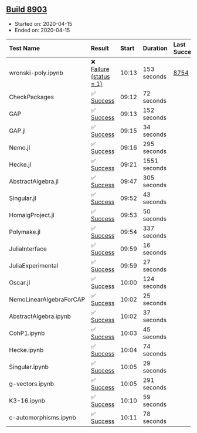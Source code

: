 ## [Build 8903](https://oscarci.mathematik.uni-kl.de/job/oscar/8903/)

* Started on: 2020-04-15
* Ended on: 2020-04-15

| Test Name    | Result | Start | Duration | Last Success | First Failure |
|:-------------|:-------|:------|:---------|:-------------|:--------------|
| wronski-poly.ipynb | ❌ [Failure (status = 1)](https://oscarci.mathematik.uni-kl.de/job/oscar/8903/artifact/logs/build-8903/wronski-poly.ipynb.log) | 10:13 | 153 seconds | [8754](https://oscarci.mathematik.uni-kl.de/job/oscar/8754/) | [8755](https://oscarci.mathematik.uni-kl.de/job/oscar/8755/) |
| CheckPackages | ✅ [Success](https://oscarci.mathematik.uni-kl.de/job/oscar/8903/artifact/logs/build-8903/CheckPackages.log) | 09:12 | 72 seconds |  |  |
| GAP | ✅ [Success](https://oscarci.mathematik.uni-kl.de/job/oscar/8903/artifact/logs/build-8903/GAP.log) | 09:13 | 152 seconds |  |  |
| GAP.jl | ✅ [Success](https://oscarci.mathematik.uni-kl.de/job/oscar/8903/artifact/logs/build-8903/GAP.jl.log) | 09:15 | 34 seconds |  |  |
| Nemo.jl | ✅ [Success](https://oscarci.mathematik.uni-kl.de/job/oscar/8903/artifact/logs/build-8903/Nemo.jl.log) | 09:16 | 295 seconds |  |  |
| Hecke.jl | ✅ [Success](https://oscarci.mathematik.uni-kl.de/job/oscar/8903/artifact/logs/build-8903/Hecke.jl.log) | 09:21 | 1551 seconds |  |  |
| AbstractAlgebra.jl | ✅ [Success](https://oscarci.mathematik.uni-kl.de/job/oscar/8903/artifact/logs/build-8903/AbstractAlgebra.jl.log) | 09:47 | 305 seconds |  |  |
| Singular.jl | ✅ [Success](https://oscarci.mathematik.uni-kl.de/job/oscar/8903/artifact/logs/build-8903/Singular.jl.log) | 09:52 | 43 seconds |  |  |
| HomalgProject.jl | ✅ [Success](https://oscarci.mathematik.uni-kl.de/job/oscar/8903/artifact/logs/build-8903/HomalgProject.jl.log) | 09:53 | 50 seconds |  |  |
| Polymake.jl | ✅ [Success](https://oscarci.mathematik.uni-kl.de/job/oscar/8903/artifact/logs/build-8903/Polymake.jl.log) | 09:54 | 337 seconds |  |  |
| JuliaInterface | ✅ [Success](https://oscarci.mathematik.uni-kl.de/job/oscar/8903/artifact/logs/build-8903/JuliaInterface.log) | 09:59 | 16 seconds |  |  |
| JuliaExperimental | ✅ [Success](https://oscarci.mathematik.uni-kl.de/job/oscar/8903/artifact/logs/build-8903/JuliaExperimental.log) | 09:59 | 27 seconds |  |  |
| Oscar.jl | ✅ [Success](https://oscarci.mathematik.uni-kl.de/job/oscar/8903/artifact/logs/build-8903/Oscar.jl.log) | 10:00 | 124 seconds |  |  |
| NemoLinearAlgebraForCAP | ✅ [Success](https://oscarci.mathematik.uni-kl.de/job/oscar/8903/artifact/logs/build-8903/NemoLinearAlgebraForCAP.log) | 10:02 | 25 seconds |  |  |
| AbstractAlgebra.ipynb | ✅ [Success](https://oscarci.mathematik.uni-kl.de/job/oscar/8903/artifact/logs/build-8903/AbstractAlgebra.ipynb.log) | 10:02 | 37 seconds |  |  |
| CohP1.ipynb | ✅ [Success](https://oscarci.mathematik.uni-kl.de/job/oscar/8903/artifact/logs/build-8903/CohP1.ipynb.log) | 10:03 | 45 seconds |  |  |
| Hecke.ipynb | ✅ [Success](https://oscarci.mathematik.uni-kl.de/job/oscar/8903/artifact/logs/build-8903/Hecke.ipynb.log) | 10:04 | 74 seconds |  |  |
| Singular.ipynb | ✅ [Success](https://oscarci.mathematik.uni-kl.de/job/oscar/8903/artifact/logs/build-8903/Singular.ipynb.log) | 10:05 | 29 seconds |  |  |
| g-vectors.ipynb | ✅ [Success](https://oscarci.mathematik.uni-kl.de/job/oscar/8903/artifact/logs/build-8903/g-vectors.ipynb.log) | 10:05 | 291 seconds |  |  |
| K3-16.ipynb | ✅ [Success](https://oscarci.mathematik.uni-kl.de/job/oscar/8903/artifact/logs/build-8903/K3-16.ipynb.log) | 10:10 | 59 seconds |  |  |
| c-automorphisms.ipynb | ✅ [Success](https://oscarci.mathematik.uni-kl.de/job/oscar/8903/artifact/logs/build-8903/c-automorphisms.ipynb.log) | 10:11 | 78 seconds |  |  |
